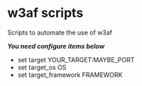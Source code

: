 # w3af scripts
Scripts to automate the use of w3af


***You need configure items below***

- set target YOUR_TARGET:MAYBE_PORT
- set target_os OS 
- set target_framework FRAMEWORK 

